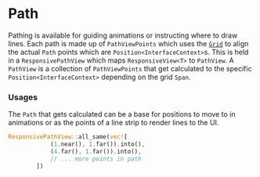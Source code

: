 # Path

Pathing is available for guiding animations or instructing where to draw lines.
Each path is made up of `PathViewPoints` which uses the [`Grid`](grid.md) to
align the actual `Path` points which are `Position<InterfaceContext>`s. This is
held in a `ResponsivePathView` which maps `ResponsiveView<T>` to `PathView`. A
`PathView` is a collection of `PathViewPoints` that get calculated to the
specific `Position<InterfaceContext>` depending on the grid `Span`.

### Usages

The `Path` that gets calculated can be a base for positions to
move to in animations or as the points of a line strip to render
lines to the UI.

```rust
ResponsivePathView::all_same(vec![
            (1.near(), 1.far()).into(),
            (4.far(), 1.far()).into(),
            // ... more points in path
        ])
```